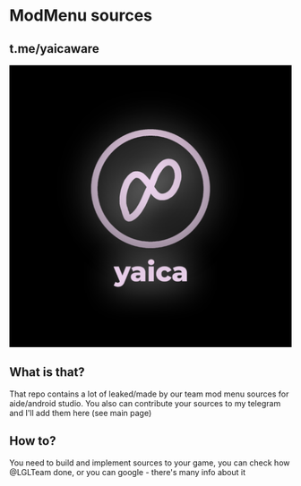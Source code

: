 # ModMenu sources
## t.me/yaicaware
![image](https://github.com/yaicaware/.logo/raw/main/1665693320204.png)
## What is that?
That repo contains a lot of leaked/made by our team mod menu sources for aide/android studio. You also can contribute your sources to my telegram and I'll add them here (see main page)
## How to?
You need to build and implement sources to your game, you can check how @LGLTeam done, or you can google - there's many info about it
